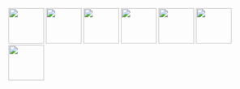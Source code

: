<img loading="lazy" src="https://cdn.jsdelivr.net/gh/devicons/devicon@latest/icons/php/php-original.svg" width="70" height="70"/> <img loading="lazy" src="https://cdn.jsdelivr.net/gh/devicons/devicon@latest/icons/laravel/laravel-original-wordmark.svg" width="70" height="70"/> <img loading="lazy" src="https://cdn.jsdelivr.net/gh/devicons/devicon@latest/icons/insomnia/insomnia-original-wordmark.svg" width="70" height="70"/> <img loading="lazy" src="https://cdn.jsdelivr.net/gh/devicons/devicon@latest/icons/mysql/mysql-original-wordmark.svg" width="70" height="70"/> <img loading="lazy" src="https://cdn.jsdelivr.net/gh/devicons/devicon@latest/icons/bootstrap/bootstrap-original.svg" width="70" height="70"/> <img loading="lazy" src="https://cdn.jsdelivr.net/gh/devicons/devicon@latest/icons/html5/html5-original-wordmark.svg" width="70" height="70"/>
<img loading="lazy" src="https://cdn.jsdelivr.net/gh/devicons/devicon@latest/icons/css3/css3-original-wordmark.svg" width="70" height="70"/>          
          

          
          
          
          
